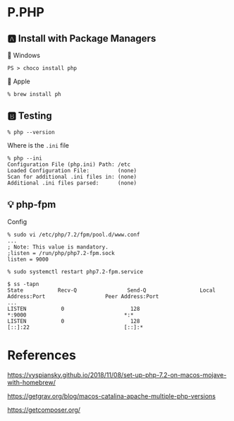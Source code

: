 # P.PHP

## :a: Install with Package Managers

:pushpin: Windows

```
PS > choco install php
```

:pushpin: Apple

```
% brew install ph
```

## :b: Testing

```
% php --version
```

Where is the `.ini` file

```
% php --ini
Configuration File (php.ini) Path: /etc
Loaded Configuration File:         (none)
Scan for additional .ini files in: (none)
Additional .ini files parsed:      (none)
```

## :bulb: php-fpm

Config

```
% sudo vi /etc/php/7.2/fpm/pool.d/www.conf 
...
; Note: This value is mandatory.
;listen = /run/php/php7.2-fpm.sock
listen = 9000
```

```
% sudo systemctl restart php7.2-fpm.service
```

```
$ ss -tapn
State           Recv-Q                Send-Q                 Local Address:Port                   Peer Address:Port       
...
LISTEN           0                     128                             *:9000                               *:*      
LISTEN           0                     128                          [::]:22                              [::]:*  
```

# References

https://vyspiansky.github.io/2018/11/08/set-up-php-7.2-on-macos-mojave-with-homebrew/

https://getgrav.org/blog/macos-catalina-apache-multiple-php-versions

https://getcomposer.org/
